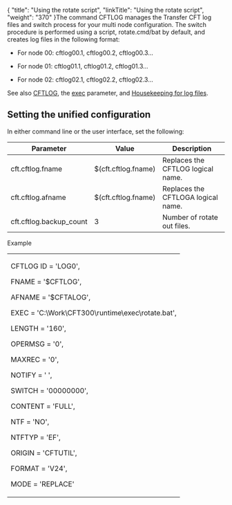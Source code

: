 {
    "title": "Using the rotate script",
    "linkTitle": "Using the rotate script",
    "weight": "370"
}The command CFTLOG manages the Transfer CFT log files and switch process for your multi node configuration. The switch procedure is performed using a script, rotate.cmd/bat by default, and creates log files in the following format:

-   For node 00: cftlog00.1, cftlog00.2, cftlog00.3...
-   For node 01: cftlog01.1, cftlog01.2, cftlog01.3...
-   For node 02: cftlog02.1, cftlog02.2, cftlog02.3...

See also [CFTLOG](../../../web_copilot_ui/conf_intro/cftlog), the [exec](../../../command_summary/parameter_intro/exec) parameter, and [Housekeeping for log files](../../../../admin_intro/admin_monitoring_intro/housekeeping_logs).

## Setting the unified configuration

In either command line or the user interface, set the following:

<table cellspacing="0">
   <col/>
   <col/>
   <col/>
   <thead>
      <tr>
         <th>Parameter</th>
         <th>Value</th>
         <th>Description</th>
      </tr>
   </thead>
   <tbody>
      <tr>
         <td>cft.cftlog.fname         </td>
         <td>$(cft.cftlog.fname)         </td>
         <td>Replaces the CFTLOG logical name.         </td>
      </tr>
      <tr>
         <td>cft.cftlog.afname         </td>
         <td>$(cft.cftlog.fname)         </td>
         <td>Replaces the CFTLOGA logical name.         </td>
      </tr>
      <tr>
         <td>cft.cftlog.backup_count         </td>
         <td>3         </td>
         <td>Number of rotate out files.         </td>
      </tr>
   </tbody>
</table>

Example

<table cellspacing="0">
   <col/>
   <tbody>
      <tr>
         <td>
            <p>CFTLOG       ID       = 'LOG0',</p>
            <p>FNAME    = '$CFTLOG',</p>
            <p>AFNAME   = '$CFTALOG',</p>
            <p>EXEC     = 'C:\Work\CFT300\runtime\exec\rotate.bat',</p>
            <p>LENGTH   = '160',</p>
            <p>OPERMSG  = '0',</p>
            <p>MAXREC   = '0',</p>
            <p>NOTIFY   = '        ',</p>
            <p>SWITCH   = '00000000',</p>
            <p>CONTENT  = 'FULL',</p>
            <p>NTF      = 'NO',</p>
            <p>NTFTYP   = 'EF',</p>
            <p>ORIGIN   = 'CFTUTIL',</p>
            <p>FORMAT   = 'V24',</p>
            <p>MODE     = 'REPLACE'</p>
         </td>
      </tr>
   </tbody>
</table>
